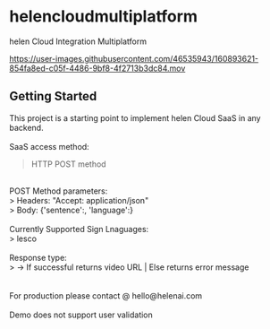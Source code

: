 # helencloudmultiplatform

helen Cloud Integration Multiplatform


https://user-images.githubusercontent.com/46535943/160893621-854fa8ed-c05f-4486-9bf8-4f2713b3dc84.mov


## Getting Started

This project is a starting point to implement helen Cloud SaaS in any backend.<br />
<br />
SaaS access method:<br />
> HTTP POST method<br />
<br />
POST Method parameters:<br />
> Headers: "Accept: application/json"<br />
> Body: {'sentence':<TEXT2CONVERT>, 'language':<SIGNLANGUAGE>}<br />
<br />
Currently Supported Sign Lnaguages:<br />
> lesco<br />
<br />
Response type:<br />
> <STRING> -> If successful returns video URL | Else returns error message<br />
<br />
<br />
For production please contact @ hello@helenai.com<br />
<br />
Demo does not support user validation<br />
<br />
